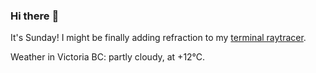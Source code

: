 ### Hi there :wave:

It's Sunday! I might be finally adding refraction to my [terminal raytracer](https://github.com/bewuethr/bash-raytracer).

Weather in Victoria BC: partly cloudy, at +12°C.
